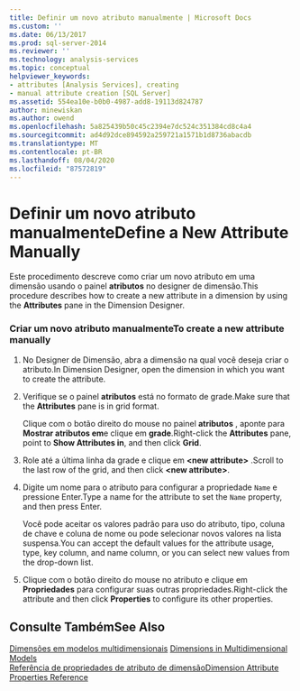 ```yaml
---
title: Definir um novo atributo manualmente | Microsoft Docs
ms.custom: ''
ms.date: 06/13/2017
ms.prod: sql-server-2014
ms.reviewer: ''
ms.technology: analysis-services
ms.topic: conceptual
helpviewer_keywords:
- attributes [Analysis Services], creating
- manual attribute creation [SQL Server]
ms.assetid: 554ea10e-b0b0-4987-add8-19113d824787
author: minewiskan
ms.author: owend
ms.openlocfilehash: 5a825439b50c45c2394e7dc524c351384cd8c4a4
ms.sourcegitcommit: ad4d92dce894592a259721a1571b1d8736abacdb
ms.translationtype: MT
ms.contentlocale: pt-BR
ms.lasthandoff: 08/04/2020
ms.locfileid: "87572819"
---
```

# <a name="define-a-new-attribute-manually"></a><span data-ttu-id="d8642-102">Definir um novo atributo manualmente</span><span class="sxs-lookup"><span data-stu-id="d8642-102">Define a New Attribute Manually</span></span>
  <span data-ttu-id="d8642-103">Este procedimento descreve como criar um novo atributo em uma dimensão usando o painel **atributos** no designer de dimensão.</span><span class="sxs-lookup"><span data-stu-id="d8642-103">This procedure describes how to create a new attribute in a dimension by using the **Attributes** pane in the Dimension Designer.</span></span>  
  
### <a name="to-create-a-new-attribute-manually"></a><span data-ttu-id="d8642-104">Criar um novo atributo manualmente</span><span class="sxs-lookup"><span data-stu-id="d8642-104">To create a new attribute manually</span></span>  
  
1.  <span data-ttu-id="d8642-105">No Designer de Dimensão, abra a dimensão na qual você deseja criar o atributo.</span><span class="sxs-lookup"><span data-stu-id="d8642-105">In Dimension Designer, open the dimension in which you want to create the attribute.</span></span>  
  
2.  <span data-ttu-id="d8642-106">Verifique se o painel **atributos** está no formato de grade.</span><span class="sxs-lookup"><span data-stu-id="d8642-106">Make sure that the **Attributes** pane is in grid format.</span></span>  
  
     <span data-ttu-id="d8642-107">Clique com o botão direito do mouse no painel **atributos** , aponte para **Mostrar atributos em**e clique em **grade**.</span><span class="sxs-lookup"><span data-stu-id="d8642-107">Right-click the **Attributes** pane, point to **Show Attributes in**, and then click **Grid**.</span></span>  
  
3.  <span data-ttu-id="d8642-108">Role até a última linha da grade e clique em **\<new attribute>** .</span><span class="sxs-lookup"><span data-stu-id="d8642-108">Scroll to the last row of the grid, and then click **\<new attribute>**.</span></span>  
  
4.  <span data-ttu-id="d8642-109">Digite um nome para o atributo para configurar a propriedade `Name` e pressione Enter.</span><span class="sxs-lookup"><span data-stu-id="d8642-109">Type a name for the attribute to set the `Name` property, and then press Enter.</span></span>  
  
     <span data-ttu-id="d8642-110">Você pode aceitar os valores padrão para uso do atributo, tipo, coluna de chave e coluna de nome ou pode selecionar novos valores na lista suspensa.</span><span class="sxs-lookup"><span data-stu-id="d8642-110">You can accept the default values for the attribute usage, type, key column, and name column, or you can select new values from the drop-down list.</span></span>  
  
5.  <span data-ttu-id="d8642-111">Clique com o botão direito do mouse no atributo e clique em **Propriedades** para configurar suas outras propriedades.</span><span class="sxs-lookup"><span data-stu-id="d8642-111">Right-click the attribute and then click **Properties** to configure its other properties.</span></span>  
  
## <a name="see-also"></a><span data-ttu-id="d8642-112">Consulte Também</span><span class="sxs-lookup"><span data-stu-id="d8642-112">See Also</span></span>  
 <span data-ttu-id="d8642-113">[Dimensões em modelos multidimensionais](multidimensional-models/dimensions-in-multidimensional-models.md) </span><span class="sxs-lookup"><span data-stu-id="d8642-113">[Dimensions in Multidimensional Models](multidimensional-models/dimensions-in-multidimensional-models.md) </span></span>  
 [<span data-ttu-id="d8642-114">Referência de propriedades de atributo de dimensão</span><span class="sxs-lookup"><span data-stu-id="d8642-114">Dimension Attribute Properties Reference</span></span>](multidimensional-models/dimension-attribute-properties-reference.md)  
  
  
